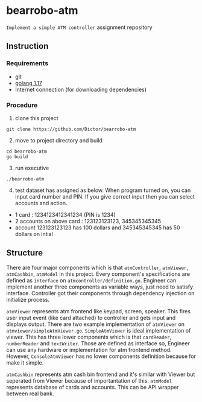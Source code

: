 # bearrobo-atm
`Implement a simple ATM controller` assignment repository

## Instruction
### Requirements
- git
- [golang 1.17](https://go.dev/dl/)
- Internet connection (for downloading dependencies)

### Procedure
1. clone this project
```
git clone https://github.com/Dictor/bearrobo-atm
```
2. move to project directory and build
```
cd bearrobo-atm
go build
```
3. run executive
```
./bearrobo-atm
```
4. test dataset has assigned as below. When program turned on, 
you can input card number and PIN. If you give correct input then you can select accounts and action.
- 1 card : 1234123412341234 (PIN is 1234)
- 2 accounts on above card : 123123123123, 345345345345
- account 123123123123 has 100 dollars and 345345345345 has 50 dollars on intial

## Structure
There are four major components which is that `atmController`, `atmViewer`, `atmCashbin`, `atmModel` in this project.
Every component's specifications are defined as `interface` on `atmcontroller/definition.go`. 
Engineer can implement another three components as variable ways, just need to satisfy interface. 
Controller got their components through dependency injection on initialize process.

`atmViewer` represents atm frontend like keypad, screen, speaker. 
This fires user input event (like card attached) to controller and gets input and displays output.
There are two example implementation of `atmViewer` on `atmviewer/simpleAtmViewer.go`. `SimpleAtmViewer` is ideal implementation of viewer.
This has three lower components which is that `cardReader`, `numberReader` and `textWriter`. Those are defined as interface so, Engineer can use any hardware or implementation
for atm frontend method. However, `ConsoleAtmViewer` has no lower components definition because for make it simple. 

`atmCashbin` represents atm cash bin frontend and it's similar with Viewer but seperated from Viewer because of importantation of this.
`atmModel` represents database of cards and accounts. This can be API wrapper between real bank.  
